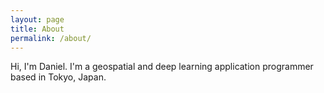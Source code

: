 ```yaml
---
layout: page
title: About
permalink: /about/
---
```


Hi, I'm Daniel. I'm a geospatial and deep learning application programmer based in Tokyo, Japan.
